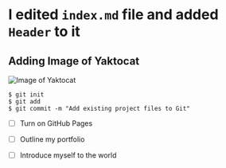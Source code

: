 # I edited `index.md` file and added `Header` to it
## Adding Image of Yaktocat
![Image of Yaktocat](https://octodex.github.com/images/yaktocat.png)

```
$ git init
$ git add 
$ git commit -m "Add existing project files to Git"
```

- [ ] Turn on GitHub Pages
- [ ] Outline my portfolio
- [ ] Introduce myself to the world


